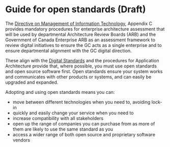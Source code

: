 # Guide for open standards (Draft)

The [Directive on Management of Information Technology](https://www.tbs-sct.gc.ca/pol/doc-eng.aspx?id=15249), Appendix C provides mandatory procedures for enterprise architecture assessment that will be used by departmental Architecture Review Boards (ARB) and the Government of Canada Enterprise ARB as an assessment framework to review digital initiatives to ensure the GC acts as a single enterprise and to ensure departmental alignment with the GC digital direction.

These align with the [Digital Standards](https://www.canada.ca/en/government/publicservice/modernizing/government-canada-digital-standards.html) and the procedures for Application Architecture provide that, where possible, you must use open standards and open source software first.
Open standards ensure your system works and communicates with other products or systems, and can easily be upgraded and expanded.

Adopting and using open standards means you can:

* move between different technologies when you need to, avoiding lock-in
* quickly and easily change your service when you need to
* increase compatibility with all stakeholders
* open up the range of companies you can purchase from as more of them are likely to use the same standard as you
* access a wider range of both open source and proprietary software vendors
